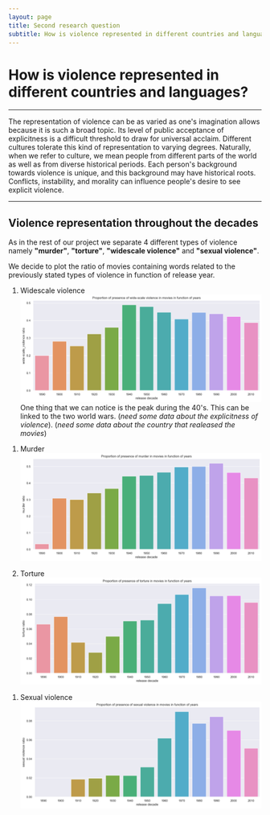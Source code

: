 ```yaml
---
layout: page
title: Second research question
subtitle: How is violence represented in different countries and languages?
---
```


# How is violence represented in different countries and languages?

* * *

The representation of violence can be as varied as one's imagination allows because it is such a broad topic.
Its level of public acceptance of explicitness is a difficult threshold to draw for universal acclaim.
Different cultures tolerate this kind of representation to varying degrees.
Naturally, when we refer to culture, we mean people from different parts of the world as well as from diverse historical periods.
Each person's background towards violence is unique, and this background may have historical roots.
Conflicts, instability, and morality can influence people's desire to see explicit violence.

* * *

## Violence representation throughout the decades

As in the rest of our project we separate 4 different types of violence namely **"murder"**, **"torture"**, **"widescale violence"** and **"sexual violence"**.

We decide to plot the ratio of movies containing words related to the previously stated types of violence in function of release year.

1. Widescale violence
![Widescale_violence](assets/img/proportion_of_widescale_violence.png)
One thing that we can notice is the peak during the 40's. This can be linked to the two world wars. (*need some data about the explicitness of violence*). (*need some data about the country that realeased the movies*) 
<div class="flourish-embed flourish-chart" data-src="visualisation/12249407"><script src="https://public.flourish.studio/resources/embed.js"></script></div>

1. Murder
![murder_violence](assets/img/proportion_of_murder.png)

1. Torture
![torture_violence](assets/img/proportion_of_torture.png)
<div class="flourish-embed flourish-chart" data-src="visualisation/12249641"><script src="https://public.flourish.studio/resources/embed.js"></script></div>

1. Sexual violence
![sexual_violence](assets/img/proportion_of_sexual_violence.png)

<div class="flourish-embed flourish-chart" data-src="visualisation/12248536"><script src="https://public.flourish.studio/resources/embed.js"></script></div>